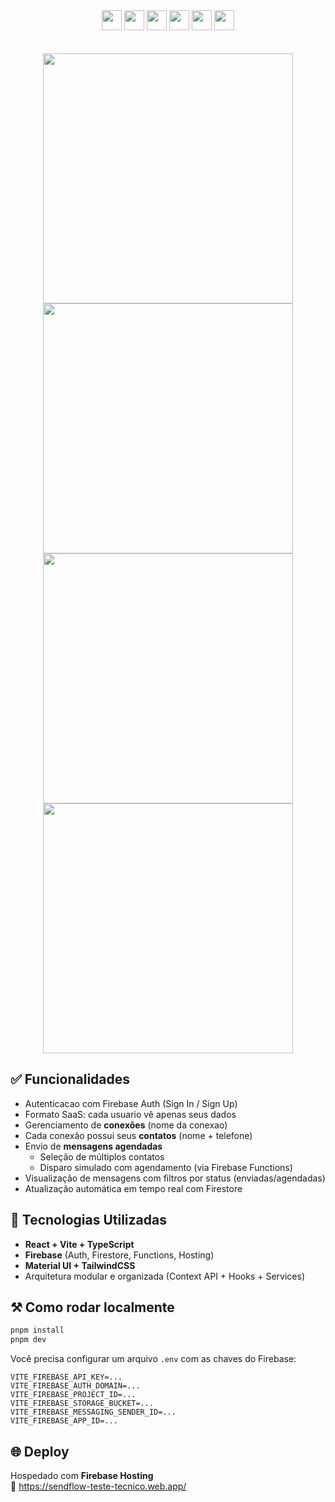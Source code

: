<div align="center">
  <image height="32em" src="https://img.shields.io/badge/TypeScript-3178C6?style=for-the-badge&logo=typescript&logoColor=white"/>
  <image height="32em" src="https://img.shields.io/badge/Vite-646CFF?style=for-the-badge&logo=Vite&logoColor=white" />
  <image height="32em" src="https://shields.io/badge/react-black?logo=react&style=for-the-badge" />
  <image height="32em" src="https://img.shields.io/badge/firebase-ffca28?style=for-the-badge&logo=firebase&logoColor=black"/>
  <image height="32em" src="https://img.shields.io/badge/Tailwind_CSS-grey?style=for-the-badge&logo=tailwind-css&logoColor=38B2AC" />
  <image height="32em" src="https://img.shields.io/badge/Material%20UI-007FFF?style=for-the-badge&logo=mui&logoColor=white" />
</div>
<br>
<br>
<div align="center">
  <img width="400" src="https://github.com/user-attachments/assets/659959c2-49d0-4429-b68e-dd84a3f85a3c" />
  <img width="400" src="https://github.com/user-attachments/assets/8708cd9e-33e6-4d20-8f4e-245516fd80ea" />
  <img width="400" src="https://github.com/user-attachments/assets/c1ea113e-8113-499c-8e0a-283c76cdc639" />
  <img width="400" src="https://github.com/user-attachments/assets/8a1d9deb-4fd9-4e6b-8f54-b1f896e0d847" />
</div>

## ✅ Funcionalidades

- Autenticacao com Firebase Auth (Sign In / Sign Up)
- Formato SaaS: cada usuario vê apenas seus dados
- Gerenciamento de **conexões** (nome da conexao)
- Cada conexão possui seus **contatos** (nome + telefone)
- Envio de **mensagens agendadas**
  - Seleção de múltiplos contatos
  - Disparo simulado com agendamento (via Firebase Functions)
- Visualização de mensagens com filtros por status (enviadas/agendadas)
- Atualização automática em tempo real com Firestore

## 🚀 Tecnologias Utilizadas

- **React + Vite + TypeScript**
- **Firebase** (Auth, Firestore, Functions, Hosting)
- **Material UI + TailwindCSS**
- Arquitetura modular e organizada (Context API + Hooks + Services)

## ⚒️ Como rodar localmente

```bash
pnpm install
pnpm dev
```

Você precisa configurar um arquivo `.env` com as chaves do Firebase:

```env
VITE_FIREBASE_API_KEY=...
VITE_FIREBASE_AUTH_DOMAIN=...
VITE_FIREBASE_PROJECT_ID=...
VITE_FIREBASE_STORAGE_BUCKET=...
VITE_FIREBASE_MESSAGING_SENDER_ID=...
VITE_FIREBASE_APP_ID=...
```

## 🌐 Deploy

Hospedado com **Firebase Hosting**  
🔗 https://sendflow-teste-tecnico.web.app/
